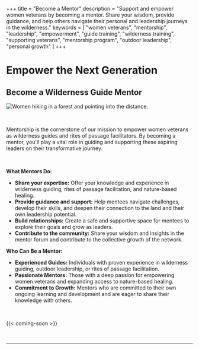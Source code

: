 +++
title = "Become a Mentor"
description = "Support and empower women veterans by becoming a mentor. Share your wisdom, provide guidance, and help others navigate their personal and leadership journeys in the wilderness."
keywords = [
  "women veterans",
  "mentorship",
  "leadership",
  "empowerment",
  "guide training",
  "wilderness training",
  "supporting veterans",
  "mentorship program",
  "outdoor leadership",
  "personal growth"
]
+++
# **Empower the Next Generation**

## **Become a Wilderness Guide Mentor**

![Women hiking in a forest and pointing into the distance.](/uploads/pexels-pnw-prod-7624850.jpg "Photo by PNW Production: https://www.pexels.com/photo/women-hiking-in-a-forest-7624850/")

&nbsp;

Mentorship is the cornerstone of our mission to empower women veterans as wilderness guides and rites of passage facilitators. By becoming a mentor, you'll play a vital role in guiding and supporting these aspiring leaders on their transformative journey.

&nbsp;

**What Mentors Do:**

* **Share your expertise:** Offer your knowledge and experience in wilderness guiding, rites of passage facilitation, and nature-based healing.
* **Provide guidance and support:** Help mentees navigate challenges, develop their skills, and deepen their connection to the land and their own leadership potential.
* **Build relationships:** Create a safe and supportive space for mentees to explore their goals and grow as leaders.
* **Contribute to the community:** Share your wisdom and insights in the mentor forum and contribute to the collective growth of the network.

**Who Can Be a Mentor:**

* **Experienced Guides:** Individuals with proven experience in wilderness guiding, outdoor leadership, or rites of passage facilitation.
* **Passionate Mentors:** Those with a deep passion for empowering women veterans and expanding access to nature-based healing.
* **Commitment to Growth:** Mentors who are committed to their own ongoing learning and development and are eager to share their knowledge with others.

&nbsp;

{{< coming-soon >}}

&nbsp;

---

&nbsp;